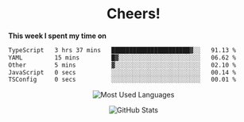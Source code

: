 <h1 align="center">Cheers!</h1>

**This week I spent my time on**
<!--START_SECTION:waka-->

```txt
TypeScript   3 hrs 37 mins   ██████████████████████▓░░   91.13 %
YAML         15 mins         █▓░░░░░░░░░░░░░░░░░░░░░░░   06.62 %
Other        5 mins          ▓░░░░░░░░░░░░░░░░░░░░░░░░   02.10 %
JavaScript   0 secs          ░░░░░░░░░░░░░░░░░░░░░░░░░   00.14 %
TSConfig     0 secs          ░░░░░░░░░░░░░░░░░░░░░░░░░   00.01 %
```

<!--END_SECTION:waka-->

<p align="center"><img src="https://github-readme-stats.vercel.app/api/top-langs/?username=thnkrn&layout=compact&hide=html&theme=tokyonight" alt="Most Used Languages" /></p>

<p align="center"><img src="https://github-readme-stats.vercel.app/api?username=thnkrn&show_icons=true&count_private=true&theme=tokyonight&show=reviews&hide_rank=false&rank_icon=github" alt="GitHub Stats" /></p>

<!-- <p align="center"><a href="https://wakatime.com"><img src="https://wakatime.com/share/@thnkrn/40092326-d1bd-471b-89da-9a7c63939402.png" /></p>
 -->
